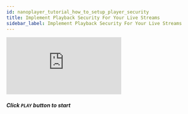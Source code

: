 ```yaml
---
id: nanoplayer_tutorial_how_to_setup_player_security
title: Implement Playback Security For Your Live Streams
sidebar_label: Implement Playback Security For Your Live Streams
---
```


<div class="video-wrap">
    <div class="video-container">
        <iframe src="https://www.youtube.com/embed/nOmcvcgr6UI" frameborder="0" allowfullscreen></iframe>
    </div>
</div>

##### *Click `PLAY` button to start*
